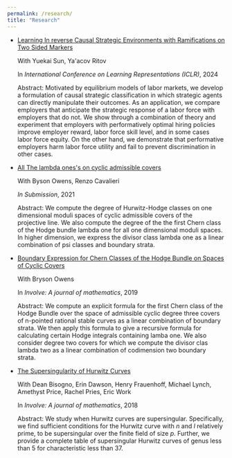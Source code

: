 ```yaml
---
permalink: /research/
title: "Research"
---
```


- [Learning In reverse Causal Strategic Environments with Ramifications on Two Sided Markers](https://arxiv.org/abs/2404.13240)

  With Yuekai Sun, Ya'acov Ritov

  In *International Conference on Learning Representations (ICLR)*, 2024
  
  Abstract: Motivated by equilibrium models of labor markets, we develop a formulation of causal strategic classification in which strategic   agents can directly manipulate their outcomes. As an application, we compare employers that anticipate the strategic response of a labor     force with employers that do not. We show through a combination of theory and experiment that employers with performatively optimal hiring   policies improve employer reward, labor force skill level, and in some cases labor force equity. On the other hand, we demonstrate that      performative employers harm labor force utility and fail to prevent discrimination in other cases.

- [All The lambda ones's on cyclic admissible covers](https://arxiv.org/abs/2112.13892)

  With Byson Owens, Renzo Cavalieri

  *In Submission*, 2021

  Abstract: We compute the degree of Hurwitz-Hodge classes on one dimensional moduli spaces of cyclic admissible covers of the     
  projective line. We also compute the degree of the the first Chern class of the Hodge bundle lambda one for all one dimensional moduli spaces. In higher dimension, we express the divisor class lambda one as a linear combination of psi classes and boundary strata.

- [Boundary Expression for Chern Classes of the Hodge Bundle on Spaces of Cyclic Covers](https://arxiv.org/abs/1912.07720)

  With Bryson Owens

  In *Involve: A journal of mathematics*, 2019

  Abstract: We compute an explicit formula for the first Chern class of the Hodge Bundle over the space of admissible cyclic degree three covers of n-pointed rational stable curves as a linear combination of boundary strata. We then apply this formula to give a recursive formula for calculating certain Hodge integrals containing lamba one. We also consider degree two covers for which we compute the divisor clas lambda two as a linear combination of codimension two boundary strata.

- [The Supersingularity of Hurwitz Curves](https://arxiv.org/abs/1810.01582)

    With  Dean Bisogno, Erin Dawson, Henry Frauenhoff, Michael Lynch, Amethyst Price, Rachel Pries, Eric Work

    In *Involve: A journal of mathematics*, 2018

    Abstract: We study when Hurwitz curves are supersingular. Specifically, we find sufficient conditions for the Hurwitz curve with *n* and *l* relatively prime, to be supersingular over the finite field of size *p*. Further, we provide a complete table of supersingular Hurwitz curves of genus less than 5 for characteristic less than 37. 
